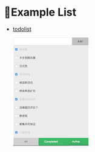 # Example List

* [todolist](https://github.com/tuzhu008/todolist)

    ![](/assets/React/example/example-todo.png)

